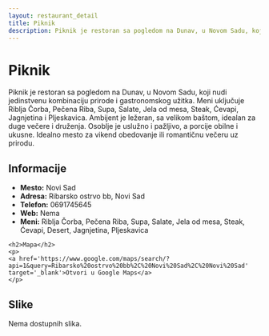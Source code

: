 ```yaml
---
layout: restaurant_detail
title: Piknik
description: Piknik je restoran sa pogledom na Dunav, u Novom Sadu, koji nudi jedinstvenu kombinaciju prirode i gastronomskog užitka. Meni uključuje Riblja Čorba, Pečena Riba, Supa, Salate, Jela od mesa, Steak, Ćevapi, Jagnjetina i Pljeskavica. Ambijent je ležeran, sa velikom baštom, idealan za duge večere i druženja. Osoblje je uslužno i pažljivo, a porcije obilne i ukusne. Idealno mesto za vikend obedovanje ili romantičnu večeru uz prirodu.
---
```


# Piknik
<p class="description">Piknik je restoran sa pogledom na Dunav, u Novom Sadu, koji nudi jedinstvenu kombinaciju prirode i gastronomskog užitka. Meni uključuje Riblja Čorba, Pečena Riba, Supa, Salate, Jela od mesa, Steak, Ćevapi, Jagnjetina i Pljeskavica. Ambijent je ležeran, sa velikom baštom, idealan za duge večere i druženja. Osoblje je uslužno i pažljivo, a porcije obilne i ukusne. Idealno mesto za vikend obedovanje ili romantičnu večeru uz prirodu.</p>

<div class="left-column text-content">
    <h2>Informacije</h2>
    <ul>
        <li><strong>Mesto:</strong> Novi Sad</li>
        <li><strong>Adresa:</strong> Ribarsko ostrvo bb, Novi Sad</li>
        <li><strong>Telefon:</strong> 0691745645</li>
        <li><strong>Web:</strong> Nema</li>
        <li><strong>Meni:</strong> Riblja Čorba, Pečena Riba, Supa, Salate, Jela od mesa, Steak, Ćevapi, Desert, Jagnjetina, Pljeskavica</li>
    </ul>

    <h2>Mapa</h2>
    <p>
    <a href='https://www.google.com/maps/search/?api=1&query=Ribarsko%20ostrvo%20bb%2C%20Novi%20Sad%2C%20Novi%20Sad' target='_blank'>Otvori u Google Maps</a>
    </p>
</div>

<div class="right-column">
    <h2>Slike</h2>
    <div class="images-grid">
<p>Nema dostupnih slika.</p>
    </div>
</div>
